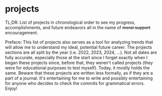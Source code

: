 # projects
TL;DR: List of projects in chronological order to see my progress, accomplishments, and future endeavors all in the name of ~~moral support~~ encouragement.


Preface:
This list of projects also serves as a tool for analyzing trends that will allow me to understand my ideal, potential future career. The projects sections are all split by the year (i.e. 2022, 2023, 2024, ...). Not all dates are fully accurate, especially those at the start since I forget exactly when I began these projects since, before that, they weren't called projects (they were for educational purposes to test myself). Today, it mostly holds the same. Beware that these projects are written less formally, as if they are a part of a journal. It's entertaining for me to write and possibly entertaining for anyone who decides to check the commits for grammatical errors. Enjoy!
